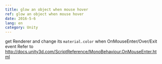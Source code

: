```yaml
---
title: glow an object when mouse hover
ref: glow an object when mouse hover
date: 2016-5-6
lang: en
category: Unity
---
```


get Renderer and change its `material.color` when OnMouseEnter/Over/Exit event
Refer to <http://docs.unity3d.com/ScriptReference/MonoBehaviour.OnMouseEnter.html>
